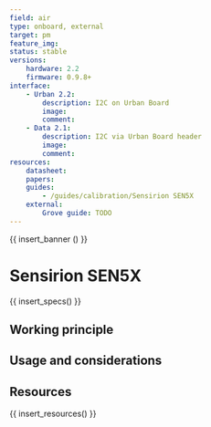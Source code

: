 ```yaml
---
field: air
type: onboard, external
target: pm
feature_img:
status: stable
versions:
    hardware: 2.2
    firmware: 0.9.8+
interface:
    - Urban 2.2:
        description: I2C on Urban Board
        image:
        comment:
    - Data 2.1:
        description: I2C via Urban Board header
        image:
        comment:
resources:
    datasheet:
    papers:
    guides:
        - /guides/calibration/Sensirion SEN5X
    external:
        Grove guide: TODO
---
```


{{ insert_banner () }}

# Sensirion SEN5X

{{ insert_specs() }}

## Working principle

## Usage and considerations

## Resources

{{ insert_resources() }}